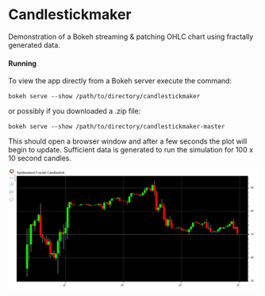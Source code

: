 # Candlestickmaker
Demonstration of a Bokeh streaming & patching OHLC chart using fractally generated data.

#### Running

To view the app directly from a Bokeh server execute the command:

    bokeh serve --show /path/to/directory/candlestickmaker
    
or possibly if you downloaded a .zip file:
    
    bokeh serve --show /path/to/directory/candlestickmaker-master
    
    
    
This should open a browser window and after a few seconds the plot will begin to update.  Sufficient data is generated to run the simulation for 100 x 10 second candles.

![Sample output](https://github.com/Formulator/candlestickmaker/blob/master/candlestickmaker.gif)
